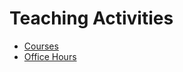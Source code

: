 Teaching Activities
===================

* [Courses](index.php5?p=50_Teaching/Courses)
* [Office Hours](index.php5?p=50_Teaching/Office_Hours)
